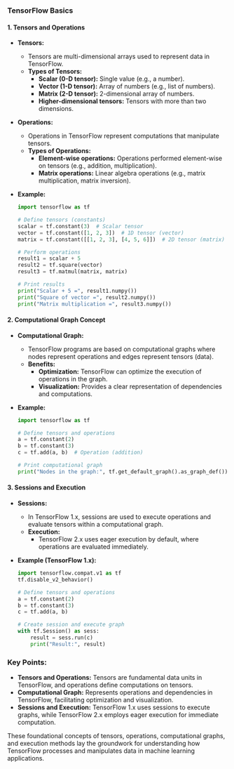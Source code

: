 ### TensorFlow Basics

#### 1. Tensors and Operations

- **Tensors:**
  - Tensors are multi-dimensional arrays used to represent data in TensorFlow.
  - **Types of Tensors:**
    - **Scalar (0-D tensor):** Single value (e.g., a number).
    - **Vector (1-D tensor):** Array of numbers (e.g., list of numbers).
    - **Matrix (2-D tensor):** 2-dimensional array of numbers.
    - **Higher-dimensional tensors:** Tensors with more than two dimensions.

- **Operations:**
  - Operations in TensorFlow represent computations that manipulate tensors.
  - **Types of Operations:**
    - **Element-wise operations:** Operations performed element-wise on tensors (e.g., addition, multiplication).
    - **Matrix operations:** Linear algebra operations (e.g., matrix multiplication, matrix inversion).

- **Example:**
  ```python
  import tensorflow as tf
  
  # Define tensors (constants)
  scalar = tf.constant(3)  # Scalar tensor
  vector = tf.constant([1, 2, 3])  # 1D tensor (vector)
  matrix = tf.constant([[1, 2, 3], [4, 5, 6]])  # 2D tensor (matrix)
  
  # Perform operations
  result1 = scalar + 5
  result2 = tf.square(vector)
  result3 = tf.matmul(matrix, matrix)
  
  # Print results
  print("Scalar + 5 =", result1.numpy())
  print("Square of vector =", result2.numpy())
  print("Matrix multiplication =", result3.numpy())
  ```

#### 2. Computational Graph Concept

- **Computational Graph:**
  - TensorFlow programs are based on computational graphs where nodes represent operations and edges represent tensors (data).
  - **Benefits:**
    - **Optimization:** TensorFlow can optimize the execution of operations in the graph.
    - **Visualization:** Provides a clear representation of dependencies and computations.

- **Example:**
  ```python
  import tensorflow as tf
  
  # Define tensors and operations
  a = tf.constant(2)
  b = tf.constant(3)
  c = tf.add(a, b)  # Operation (addition)
  
  # Print computational graph
  print("Nodes in the graph:", tf.get_default_graph().as_graph_def())
  ```

#### 3. Sessions and Execution

- **Sessions:**
  - In TensorFlow 1.x, sessions are used to execute operations and evaluate tensors within a computational graph.
  - **Execution:**
    - TensorFlow 2.x uses eager execution by default, where operations are evaluated immediately.

- **Example (TensorFlow 1.x):**
  ```python
  import tensorflow.compat.v1 as tf
  tf.disable_v2_behavior()
  
  # Define tensors and operations
  a = tf.constant(2)
  b = tf.constant(3)
  c = tf.add(a, b)
  
  # Create session and execute graph
  with tf.Session() as sess:
      result = sess.run(c)
      print("Result:", result)
  ```

### Key Points:
- **Tensors and Operations:** Tensors are fundamental data units in TensorFlow, and operations define computations on tensors.
- **Computational Graph:** Represents operations and dependencies in TensorFlow, facilitating optimization and visualization.
- **Sessions and Execution:** TensorFlow 1.x uses sessions to execute graphs, while TensorFlow 2.x employs eager execution for immediate computation.

These foundational concepts of tensors, operations, computational graphs, and execution methods lay the groundwork for understanding how TensorFlow processes and manipulates data in machine learning applications.
